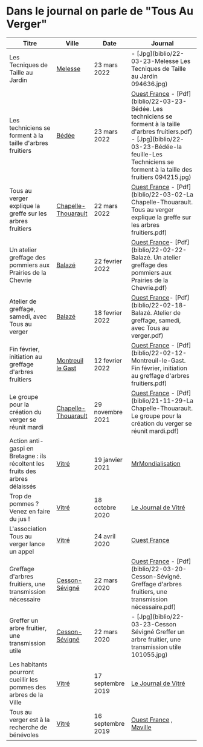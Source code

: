 # Dans le journal on parle de "Tous Au Verger"

| Titre                                                                         | Ville                                                       | Date              | Journal                                                                                                                                                                                                                                                                                     |
|-------------------------------------------------------------------------------|-------------------------------------------------------------|-------------------|---------------------------------------------------------------------------------------------------------------------------------------------------------------------------------------------------------------------------------------------------------------------------------------------|
| Les Tecniques de Taille au Jardin                                             | [Melesse](https://www.melesse.fr/)                          | 23 mars 2022      | - [Jpg](biblio/22-03-23-Melesse Les Tecniques de Taille au Jardin 094636.jpg)                                                                                                                                                                                                               |                                                                                                                                                                                                                                                                                  |
| Les techniciens se forment à la taille d'arbres fruitiers                     | [Bédée](https://www.ville-bedee.fr/)                        | 23 mars 2022      | [Ouest France](https://www.ouest-france.fr/bretagne/bedee-35137/) - [Pdf](biblio/22-03-23-Bédée. Les techniciens se forment à la taille d'arbres fruitiers.pdf) - [Jpg](biblio/22-03-23-Bédée-la feuille-Les Techniciens se forment à la taille des fruitiers 094215.jpg)                   |
| Tous au verger explique la greffe sur les arbres fruitiers                    | [Chapelle-Thouarault](https://www.lachapellethouarault.fr/) | 22 mars 2022      | [Ouest France](https://www.ouest-france.fr/bretagne/la-chapelle-thouarault-35590/) - [Pdf](biblio/22-03-02-La Chapelle-Thouarault. Tous au verger explique la greffe sur les arbres fruitiers.pdf)                                                                                          |
| Un atelier greffage des pommiers aux Prairies de la Chevrie                   | [Balazé](http://www.balaze.com/public/index.php)            | 22 fevrier 2022   | [Ouest France](https://www.ouest-france.fr/bretagne/balaze-35500/)- [Pdf](biblio/22-02-22-Balazé. Un atelier greffage des pommiers aux Prairies de la Chevrie.pdf)                                                                                                                          |
| Atelier de greffage, samedi, avec Tous au verger                              | [Balazé](http://www.balaze.com/)                            | 18 fevrier 2022   | [Ouest France](https://www.ouest-france.fr/bretagne/balaze-35500/)- [Pdf](biblio/22-02-18-Balazé. Atelier de greffage, samedi, avec Tous au verger.pdf)                                                                                                                                     |
| Fin février, initiation au greffage d'arbres fruitiers                        | [Montreuil le Gast](http://www.montreuil-le-gast.fr/)       | 12 fevrier 2022   | [Ouest France](https://www.ouest-france.fr/bretagne/montreuil-le-gast-35520/) - [Pdf](biblio/22-02-12-Montreuil-le-Gast. Fin février, initiation au greffage d'arbres fruitiers.pdf)                                                                                                        |
| Le groupe pour la création du verger se réunit mardi                          | [Chapelle-Thouarault](https://www.lachapellethouarault.fr/) | 29 novembre 2021  | [Ouest France](https://www.ouest-france.fr/bretagne/la-chapelle-thouarault-35590/tous-au-verger-explique-la-greffe-sur-les-arbres-fruitiers-b1534b07-0988-4aeb-99a2-63c22604e5c7) - [Pdf](biblio/21-11-29-La Chapelle-Thouarault. Le groupe pour la création du verger se réunit mardi.pdf) |
| Action anti-gaspi en Bretagne : ils récoltent les fruits des arbres délaissés | [Vitré](https://www.bretagne-vitre.com/)                    | 19 janvier 2021   | [MrMondialisation](https://mrmondialisation.org/action-anti-gaspi-en-bretagne-ils-recoltent-les-fruits-des-arbres-delaisses)                                                                                                                                                                |
| Trop de pommes ? Venez en faire du jus !                                      | [Vitré](https://www.bretagne-vitre.com/)                    | 18 octobre 2020   | [Le Journal de Vitré](https://actu.fr/bretagne/vitre_35360/vitre-trop-de-pommes-venez-en-faire-du-jus_36789538.html)                                                                                                                                                                        |
| L'association Tous au verger lance un appel                                   | [Vitré](https://www.bretagne-vitre.com/)                    | 24 avril 2020     | [Ouest France](https://www.ouest-france.fr/bretagne/vitre-35500/vitre-l-association-tous-au-verger-lance-un-appel-6812700)                                                                                                                                                                  |
| Greffage d'arbres fruitiers, une transmission nécessaire                      | [Cesson-Sévigné](https://www.ville-cesson-sevigne.fr/)      | 22 mars 2020      | [Ouest France](https://www.ouest-france.fr/bretagne/cesson-sevigne-35510/) - [Pdf](biblio/22-03-20-Cesson-Sévigné. Greffage d'arbres fruitiers, une transmission nécessaire.pdf)                                                                                                            |
| Greffer un arbre fruitier, une transmission utile                             | [Cesson-Sévigné](https://www.ville-cesson-sevigne.fr/)      | 22 mars 2020      | - [Jpg](biblio/22-03-23-Cesson Sévigné Greffer un arbre fruitier, une transmission utile 101055.jpg)                                                                                                                                                                                        |
| Les habitants pourront cueillir les pommes des arbres de la Ville             | [Vitré](https://www.bretagne-vitre.com/)                    | 17 septembre 2019 | [Le Journal de Vitré](https://actu.fr/bretagne/vitre_35360/a-vitre-habitants-pourront-cueillir-pommes-arbres-la-ville_27183183.html)                                                                                                                                                        |
| Tous au verger est à la recherche de bénévoles                                | [Vitré](https://www.bretagne-vitre.com/)                    | 16 septembre 2019 | [Ouest France](https://www.ouest-france.fr/bretagne/vitre-35500/vitre-tous-au-verger-est-la-recherche-de-benevoles-6522380) , [Maville](https://vitre.maville.com/actu/actudet_-vitre.-tous-au-verger-est-a-la-recherche-de-benevoles_52704-3837769_actu.Htm)                               |
